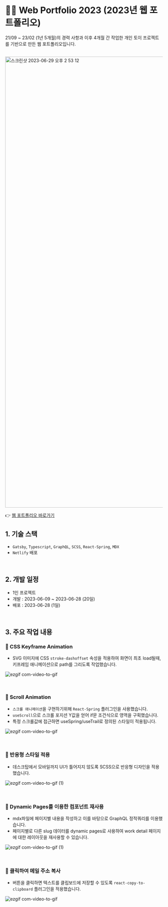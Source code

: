 # 🙋‍♀️ Web Portfolio 2023 (2023년 웹 포트폴리오)

21/09 ~ 23/02 (1년 5개월)의 경력 사항과 이후 4개월 간 작업한 개인 토이 프로젝트를 기반으로 만든 웹 포트폴리오입니다. 

<br>

<img width="1440" alt="스크린샷 2023-06-29 오후 2 53 12" src="https://github.com/fbc93/web-portfolio-2023/assets/81315091/a5089e6a-8b2d-461d-88d2-411338f7dedc">

<br>

 👉 [웹 포트폴리오 바로가기](https://2023-yhwa-web-portfolio.netlify.app/)

## 1. 기술 스택
- `Gatsby`, `Typescript`, `GraphQL`, `SCSS`, `React-Spring`, `MDX`
- `Netlify` 배포

<br>

## 2. 개발 일정
- 1인 프로젝트
- 개발 : 2023-06-09 ~ 2023-06-28 (20일)
- 배포 : 2023-06-28 (1일)

<br>

## 3. 주요 작업 내용
### 📌 CSS Keyframe Animation
- SVG 이미지에 CSS `stroke-dashoffset` 속성을 적용하여 화면이 최초 load될때, 키프레임 애니메이션으로 path를 그리도록 작업했습니다.

![ezgif com-video-to-gif](https://github.com/fbc93/web-portfolio-2023/assets/81315091/35e818f0-9672-43a0-b5df-0df9bd7cfa5e)

<br>

### 📌 Scroll Animation
- `스크롤 애니메이션`을 구현하기위해 `React-Spring` 플러그인을 사용했습니다.
- `useScroll`으로 스크롤 포지션 Y값을 얻어 if문 조건식으로 영역을 구획했습니다.
- 특정 스크롤값에 접근하면 useSpring/useTrail로 정의된 스타일이 적용됩니다.

![ezgif com-video-to-gif](https://github.com/fbc93/web-portfolio-2023/assets/81315091/8f3bf69c-b054-4f21-9c05-336aecf6fc7d)

<br>

### 📌 반응형 스타일 적용
- 데스크탑에서 모바일까지 UI가 틀어지지 않도록 SCSS으로 반응형 디자인을 적용했습니다.

![ezgif com-video-to-gif (1)](https://github.com/fbc93/web-portfolio-2023/assets/81315091/3826bcf7-fbe3-4c98-a775-25460bbad742)

<br>

### 📌 Dynamic Pages를 이용한 컴포넌트 재사용
- mdx파일에 페이지별 내용을 작성하고 이를 바탕으로 GraphQL 정적쿼리를 이용했습니다.
- 페이지별로 다른 slug 데이터를 dynamic pages로 사용하여 work detail 페이지에 대한 레이아웃을 재사용할 수 있습니다.

![ezgif com-video-to-gif (1)](https://github.com/fbc93/web-portfolio-2023/assets/81315091/1ef3260d-cd8a-4095-8a21-dfe986121f0b)

<br>

### 📌 클릭하여 메일 주소 복사
- 버튼을 클릭하면 텍스트를 클립보드에 저장할 수 있도록 `react-copy-to-clipboard` 플러그인을 적용했습니다.

![ezgif com-video-to-gif](https://github.com/fbc93/web-portfolio-2023/assets/81315091/4557cd93-34b5-4790-b4f0-225552de3de7)
